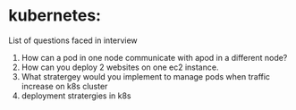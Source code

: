# kubernetes:

List of questions faced in interview
1. How can a pod in one node communicate with apod in a different node?
2. How can you deploy 2 websites on one ec2 instance.
3. What stratergey would you implement to manage pods when traffic increase on k8s cluster 
4. deployment stratergies in k8s

